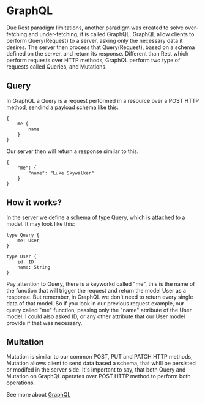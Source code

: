 # GraphQL

Due Rest paradigm limitations, another paradigm was created to solve over-fetching and under-fetching, it is called GraphQL.
GraphQL allow clients to perform Query(Request) to a server, asking only the necessary data it desires. The server then process that Query(Request), based on a schema defined on the server, and return its response.
Different than Rest which perform requests over HTTP methods, GraphQL perform two type of requests called Queries, and Mutations.

## Query

In GraphQL a Query is a request performed in a resource over a POST HTTP method, sendind a payload schema like this:

    {
        me {
            name
        }
    }

Our server then will return a response similar to this:

    {
        "me": {
            "name": "Luke Skywalker"
        }
    }

## How it works?

In the server we define a schema of type Query, which is attached to a model. It may look like this:

    type Query {
        me: User
    }
    
    type User {
        id: ID
        name: String
    }

Pay attention to Query, there is a keyworkd called "me", this is the name of the function that will trigger the request and return the model User as a response.
But remember, in GraphQL we don't need to return every single data of that model. So if you look in our previous request example, our query called "me" function, passing only the "name" attribute of the User model. I could also asked ID, or any other attribute that our User model provide if that was necessary.

## Multation

Mutation is similar to our common POST, PUT and PATCH HTTP methods, Mutation allows client to send data based a schema, that whill be persisted or modifed in the server side.
It's important to say, that both Query and Mutation on GraphQL operates over POST HTTP method to perform both operations.

See more about [GraphQL](https://graphql.org/learn/)
